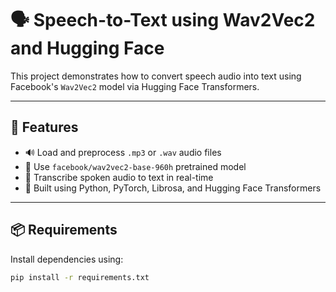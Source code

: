 # 🗣️ Speech-to-Text using Wav2Vec2 and Hugging Face

This project demonstrates how to convert speech audio into text using Facebook's `Wav2Vec2` model via Hugging Face Transformers.

---

## 🚀 Features

- 🔊 Load and preprocess `.mp3` or `.wav` audio files
- 🧠 Use `facebook/wav2vec2-base-960h` pretrained model
- 📝 Transcribe spoken audio to text in real-time
- 🧰 Built using Python, PyTorch, Librosa, and Hugging Face Transformers

---

## 📦 Requirements

Install dependencies using:

```bash
pip install -r requirements.txt

